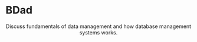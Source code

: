 # BDad


<p align="center">Discuss fundamentals of data management and how database management systems works.</p>
